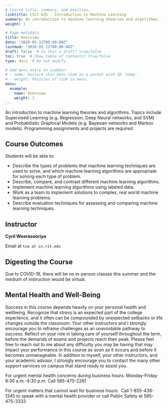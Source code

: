 ```yaml
---
# Course title, summary, and position.
linktitle: CSCI 635 - Introduction to Machine Learning
summary: An introduction to machine learning theories and algorithms. Topics include Supervised Learning (e.g. Regression, Deep Neural networks, and SVM) and Probabilistic Graphical Models (e.g. Bayesian networks and Markov models). Programming assignments and projects are required.
weight: 1

# Page metadata.
title: Overview
date: "2020-05-12T00:00:00Z"
lastmod: "2020-05-12T00:00:00Z"
draft: false  # Is this a draft? true/false
toc: true  # Show table of contents? true/false
type: docs  # Do not modify.

# Add menu entry to sidebar.
# - name: Declare this menu item as a parent with ID `name`.
# - weight: Position of link in menu.
menu:
  example:
    name: Overview
    weight: 1
---
```

An introduction to machine learning theories and algorithms. Topics include Supervised Learning (e.g. Regression, Deep Neural networks, and SVM) and Probabilistic Graphical Models (e.g. Bayesian networks and Markov models). Programming assignments and projects are required.

## Course Outcomes

Students will be able to:

* Describe the types of problems that machine learning techniques are used to solve, and which machine learning algorithms are appropriate for solving each type of problem.
* Describe, compare, and contrast different machine learning algorithms.
* Implement machine learning algorithms using labeled data.
* Work as a team to implement solutions to complex, real world machine learning problems.
* Describe evaluation techniques for assessing and comparing machine learning techniques.

## Instructor

**Cyril Weerasooriya**

Email at `tcw at cs.rit.edu`

## Digesting the Course

Due to COVID-19, there will be no in-person classes this summer and the medium of instruction would be virtual. 

## Mental Health and Well-Being
Success in this course depends heavily on your personal health and wellbeing. Recognize that stress is an expected part of the college experience, and it often can be compounded by unexpected setbacks or life changes outside the classroom. Your other instructors and I strongly encourage you to reframe challenges as an unavoidable pathway to success. Reflect on your role in taking care of yourself throughout the term, before the demands of exams and projects reach their peak. Please feel free to reach out to me about any difficulty you may be having that may impact your performance in this course as soon as it occurs and before it becomes unmanageable. In addition to myself, your other instructors, and your academic advisor, I strongly encourage you to contact the many other support services on campus that stand ready to assist you.

For urgent mental health concerns during business hours:
Monday-Friday
8:30 a.m.-4:30 p.m.
Call 585-475-2261 

For urgent matters that cannot wait for business hours: 
Call 1-855-436-1245 to speak with a mental health provider or call Public Safety at 585-475-3333